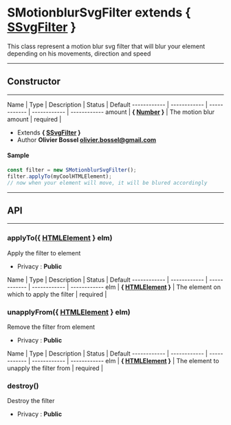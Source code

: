 # SMotionblurSvgFilter <span class="s-smaller-rel">extends { [SSvgFilter](/data/web/sugar/repo/src/js/filters/SSvgFilter.js) }</span>
This class represent a motion blur svg filter that will blur your
element depending on his movements, direction and speed

-----------------------------
## Constructor
-----------------------------



Name | Type | Description | Status | Default
------------ | ------------ | ------------ | ------------ | ------------
amount | **{ <a class="link" href="https://developer.mozilla.org/fr/docs/Web/JavaScript/Reference/Objets_globaux/Number" target="_blank" title="Number">Number</a> }** | The motion blur amount | required | 

- Extends **{ [SSvgFilter](/data/web/sugar/repo/src/js/filters/SSvgFilter.js) }**
- Author **Olivier Bossel <olivier.bossel@gmail.com>**

#### Sample
```js
const filter = new SMotionblurSvgFilter();
filter.applyTo(myCoolHTMLElement);
// now when your element will move, it will be blured accordingly

```



-----------------------------
## API
-----------------------------

### applyTo({ <a class="link" href="https://developer.mozilla.org/fr/docs/Web/API/HTMLElement" target="_blank" title="HTMLElement">HTMLElement</a> } elm)
Apply the filter to element
- Privacy : **Public**



Name | Type | Description | Status | Default
------------ | ------------ | ------------ | ------------ | ------------
elm | **{ <a class="link" href="https://developer.mozilla.org/fr/docs/Web/API/HTMLElement" target="_blank" title="HTMLElement">HTMLElement</a> }** | The element on which to apply the filter | required | 


### unapplyFrom({ <a class="link" href="https://developer.mozilla.org/fr/docs/Web/API/HTMLElement" target="_blank" title="HTMLElement">HTMLElement</a> } elm)
Remove the filter from element
- Privacy : **Public**



Name | Type | Description | Status | Default
------------ | ------------ | ------------ | ------------ | ------------
elm | **{ <a class="link" href="https://developer.mozilla.org/fr/docs/Web/API/HTMLElement" target="_blank" title="HTMLElement">HTMLElement</a> }** | The element to unapply the filter from | required | 


### destroy()
Destroy the filter
- Privacy : **Public**






